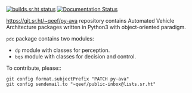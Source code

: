 [![builds.sr.ht status](https://builds.sr.ht/~qeef/py-ava.svg)](https://builds.sr.ht/~qeef/py-ava?)
[![Documentation Status](https://readthedocs.org/projects/py-ava/badge/?version=latest)](https://py-ava.readthedocs.io/en/latest/?badge=latest)

https://git.sr.ht/~qeef/py-ava repository contains Automated Vehicle
Architecture packages written in Python3 with object-oriented paradigm.

`pdc` package contains two modules:

- `dp` module with classes for perception.
- `bqs` module with classes for decision and control.

To contribute, please::

    git config format.subjectPrefix "PATCH py-ava"
    git config sendemail.to "~qeef/public-inbox@lists.sr.ht"
